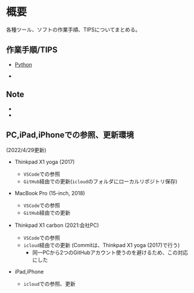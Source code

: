# 概要

各種ツール、ソフトの作業手順、TIPSについてまとめる。  

## 作業手順/TIPS

- [Python](Python/README.md)

-

## Note

-
-

## PC,iPad,iPhoneでの参照、更新環境

(2022/4/29更新)

- Thinkpad X1 yoga (2017)
  - `VSCode`での参照
  - `GitHub`経由での更新(`icloud`のフォルダにローカルリポジトリ保存)

- MacBook Pro (15-inch, 2018)
  - `VSCode`での参照
  - `GitHub`経由での更新

- Thinkpad X1 carbon (2021:会社PC)
  - `VSCode`での参照
  - `icloud`経由での更新 (Commitは、Thinkpad X1 yoga (2017)で行う)
    - 同一PCから2つのGitHubアカウント使うのを避けるため、この対応にした

- iPad,iPhone
  - `icloud`での参照、更新
